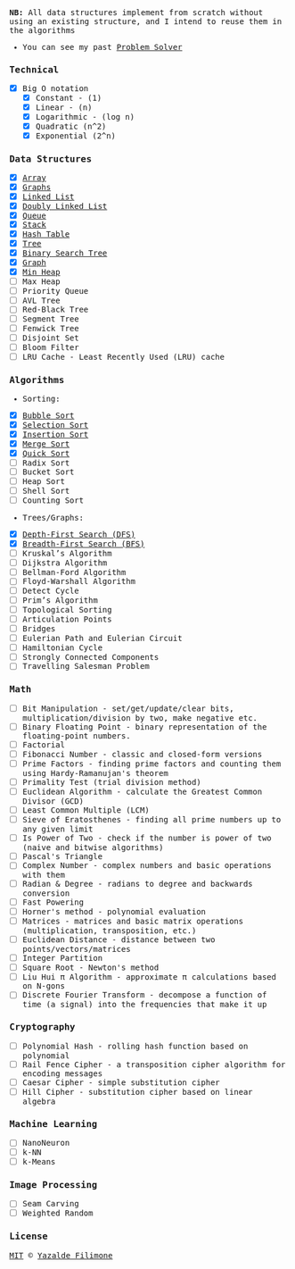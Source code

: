 <samp>

**NB:** All data structures implement from scratch without using an existing structure, and I intend to reuse them in the algorithms

- You can see my past [Problem Solver](/2023_09_algorithms)

### Technical

- [x] Big O notation
  - [x] Constant - (1)
  - [x] Linear - (n)
  - [x] Logarithmic - (log n)
  - [x] Quadratic (n^2)
  - [x] Exponential (2^n)

### Data Structures

- [x] [Array](/computer_science/data-structure/arrays/array.js)
- [x] [Graphs](/computer_science/data-structure/graphs/graph.js)
- [x] [Linked List](/computer_science/data-structure/linked-list/linked-list.js)
- [x] [Doubly Linked List](/computer_science/data-structure/linked-list/doubly-linked-list.js)
- [x] [Queue](/computer_science/data-structure/queue/queue.js)
- [x] [Stack](/computer_science/data-structure/stack/stack.js)
- [x] [Hash Table](/computer_science/data-structure/hash-table/hash-table.js)
- [x] [Tree](/computer_science/data-structure/tree/tree.js)
- [x] [Binary Search Tree](/computer_science/data-structure/tree/binary-search-tree.js)
- [x] [Graph](/computer_science/data-structure/graphs/graph.js)
- [x] [Min Heap](/computer_science/data-structure/heap/min-heap.js)
- [ ] Max Heap
- [ ] Priority Queue
- [ ] AVL Tree
- [ ] Red-Black Tree
- [ ] Segment Tree
- [ ] Fenwick Tree
- [ ] Disjoint Set
- [ ] Bloom Filter
- [ ] LRU Cache - Least Recently Used (LRU) cache

### Algorithms

- Sorting:

- [x] [Bubble Sort](/computer_science/algorithms/bubble-sort/bubble-sort.js)
- [x] [Selection Sort](/computer_science/algorithms/selection-sort/selection-sort.js)
- [x] [Insertion Sort](/computer_science/algorithms/insertion-sort/insertion-sort.js)
- [x] [Merge Sort](/computer_science/algorithms/merge-sort/merge-sort.js)
- [x] [Quick Sort](/computer_science/algorithms/quick-sort/quick-sort.js)
- [ ] Radix Sort
- [ ] Bucket Sort
- [ ] Heap Sort
- [ ] Shell Sort
- [ ] Counting Sort

- Trees/Graphs:

- [x] [Depth-First Search (DFS)](/computer_science/algorithms/graphs/depth-first-search/depth-first-search.js)
- [x] [Breadth-First Search (BFS)](/computer_science/algorithms/graphs/breadth-first-search/breadth-first-search.js)
- [ ] Kruskal’s Algorithm
- [ ] Dijkstra Algorithm
- [ ] Bellman-Ford Algorithm
- [ ] Floyd-Warshall Algorithm
- [ ] Detect Cycle
- [ ] Prim’s Algorithm
- [ ] Topological Sorting
- [ ] Articulation Points
- [ ] Bridges
- [ ] Eulerian Path and Eulerian Circuit
- [ ] Hamiltonian Cycle
- [ ] Strongly Connected Components
- [ ] Travelling Salesman Problem

### Math

- [ ] Bit Manipulation - set/get/update/clear bits, multiplication/division by two, make negative etc.
- [ ] Binary Floating Point - binary representation of the floating-point numbers.
- [ ] Factorial
- [ ] Fibonacci Number - classic and closed-form versions
- [ ] Prime Factors - finding prime factors and counting them using Hardy-Ramanujan's theorem
- [ ] Primality Test (trial division method)
- [ ] Euclidean Algorithm - calculate the Greatest Common Divisor (GCD)
- [ ] Least Common Multiple (LCM)
- [ ] Sieve of Eratosthenes - finding all prime numbers up to any given limit
- [ ] Is Power of Two - check if the number is power of two (naive and bitwise algorithms)
- [ ] Pascal's Triangle
- [ ] Complex Number - complex numbers and basic operations with them
- [ ] Radian & Degree - radians to degree and backwards conversion
- [ ] Fast Powering
- [ ] Horner's method - polynomial evaluation
- [ ] Matrices - matrices and basic matrix operations (multiplication, transposition, etc.)
- [ ] Euclidean Distance - distance between two points/vectors/matrices
- [ ] Integer Partition
- [ ] Square Root - Newton's method
- [ ] Liu Hui π Algorithm - approximate π calculations based on N-gons
- [ ] Discrete Fourier Transform - decompose a function of time (a signal) into the frequencies that make it up

### Cryptography

- [ ] Polynomial Hash - rolling hash function based on polynomial
- [ ] Rail Fence Cipher - a transposition cipher algorithm for encoding messages
- [ ] Caesar Cipher - simple substitution cipher
- [ ] Hill Cipher - substitution cipher based on linear algebra

### Machine Learning

- [ ] NanoNeuron
- [ ] k-NN
- [ ] k-Means

### Image Processing

- [ ] Seam Carving
- [ ] Weighted Random

### License

[MIT](https://github.com/yazaldefilimonepinto/algorithms/blob/main/LICENSE) © [Yazalde Filimone](https://www.linkedin.com/in/yazalde-filimone/)

</samp>
